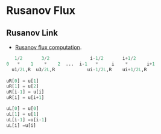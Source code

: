 # Rusanov Flux

## Rusanov Link

- [Rusanov flux computation](https://www.cfd-online.com/Forums/main/78253-rusanov-flux-computation.html).


```python
   1/2       3/2               i-1/2       i+1/2
0   *    1    *    2  ...  i-1   *     i    *       i+1
  u1/2L,R  u3/2L,R            ui-1/2L,R    ui+1/2L,R
   
uR[0] = u[1]
uR[1] = u[2]
uR[i-1] = u[i]
uR[i] = u[i+1]

uL[0] = u[0]
uL[1] = u[1]
uL[i-1] =u[i-1]
uL[i] =u[i]



```